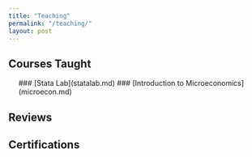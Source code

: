 ```yaml
---
title: "Teaching"
permalink: "/teaching/"
layout: post
---
```


## Courses Taught

<div style="margin-left: 20px;">
### [Stata Lab](statalab.md) 
### [Introduction to Microeconomics](microecon.md)
</div>


## Reviews

## Certifications

